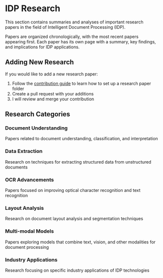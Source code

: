 # IDP Research

This section contains summaries and analyses of important research papers in the field of Intelligent Document Processing (IDP).

Papers are organized chronologically, with the most recent papers appearing first. Each paper has its own page with a summary, key findings, and implications for IDP applications.

## Adding New Research

If you would like to add a new research paper:

1. Follow the [contribution guide](../contribution/index.md) to learn how to set up a research paper folder
2. Create a pull request with your additions
3. I will review and merge your contribution

## Research Categories

### Document Understanding
Papers related to document understanding, classification, and interpretation

### Data Extraction
Research on techniques for extracting structured data from unstructured documents

### OCR Advancements
Papers focused on improving optical character recognition and text recognition

### Layout Analysis
Research on document layout analysis and segmentation techniques

### Multi-modal Models
Papers exploring models that combine text, vision, and other modalities for document processing

### Industry Applications
Research focusing on specific industry applications of IDP technologies
